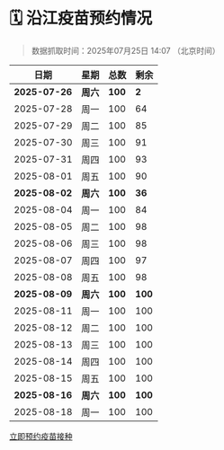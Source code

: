 # 🗓️ 沿江疫苗预约情况

> 数据抓取时间：2025年07月25日 14:07 （北京时间）

| 日期 | 星期 | 总数 | 剩余 |
|------|------|------|------|
| **2025-07-26** | **周六** | **100** | **2** |
| 2025-07-28 | 周一 | 100 | 64 |
| 2025-07-29 | 周二 | 100 | 85 |
| 2025-07-30 | 周三 | 100 | 91 |
| 2025-07-31 | 周四 | 100 | 93 |
| 2025-08-01 | 周五 | 100 | 90 |
| **2025-08-02** | **周六** | **100** | **36** |
| 2025-08-04 | 周一 | 100 | 84 |
| 2025-08-05 | 周二 | 100 | 98 |
| 2025-08-06 | 周三 | 100 | 98 |
| 2025-08-07 | 周四 | 100 | 97 |
| 2025-08-08 | 周五 | 100 | 98 |
| **2025-08-09** | **周六** | **100** | **100** |
| 2025-08-11 | 周一 | 100 | 100 |
| 2025-08-12 | 周二 | 100 | 100 |
| 2025-08-13 | 周三 | 100 | 100 |
| 2025-08-14 | 周四 | 100 | 100 |
| 2025-08-15 | 周五 | 100 | 100 |
| **2025-08-16** | **周六** | **100** | **100** |
| 2025-08-18 | 周一 | 100 | 100 |


<div class="button-container">
<a class="btn" href="http://yfzweb.ishequ.net/#/login" target="_blank">立即预约疫苗接种</a>
</div>
